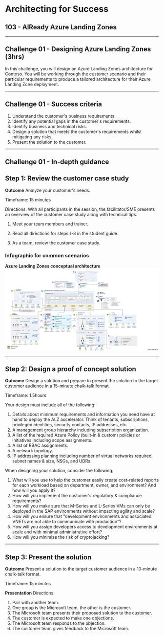 # Architecting for Success
## 103 - AIReady Azure Landing Zones

---

## Challenge 01 - Designing Azure Landing Zones (3hrs)

In this challenge, you will design an Azure Landing Zones architecture for Contoso. You will be working through the customer scenario and their particular requirements to produce a tailored architecture for their Azure Landing Zone deployment.

---

## Challenge 01 - Success criteria

1. Understand the customer's business requirements.
2. Identify any potential gaps in the customer's requirements.
3. Identify business and technical risks.
4. Design a solution that meets the customer's requirements whilst mitigating any risks.
5. Present the solution to the customer.

---

## Challenge 01 - In-depth guidance

## Step 1: Review the customer case study

**Outcome** Analyze your customer's needs.

Timeframe: 15 minutes

Directions: With all participants in the session, the facilitator/SME presents an overview of the customer case study along with technical tips.

1. Meet your team members and trainer.

2. Read all directions for steps 1-3 in the student guide.

3. As a team, review the customer case study.

### Infographic for common scenarios

**Azure Landing Zones conceptual architecture**
![For many organizations, the ALZ conceptual architecture below represents the destination in their cloud adoption journey. It's a mature, scaled-out target architecture intended to help organizations operate successful cloud environments that drive their business while maintaining best practices for security and governance.](./../images/alz_accelerator.png)

---

## Step 2: Design a proof of concept solution

**Outcome**
Design a solution and prepare to present the solution to the target customer audience in a 15-minute chalk-talk format.

Timeframe: 1.5hours

Your design must include all of the following:

1. Details about minimum requirements and information you need have at hand to deploy the ALZ accelerator. Think of tenants, subscriptions, privileged identities, security contacts, IP addresses, etc.
2. A management group hierarchy including subscription organization.
3. A list of the required Azure Policy (built-in & custom) policies or initiatives including scope assignments.
4. A list of RBAC assignments.
5. A network topology.
6. IP addressing planning including number of virtual networks required, subnet names & size, NSGs, and UDRs.

When designing your solution, consider the following:

1. What will you use to help the customer easily create cost-related reports for each workload based on department, owner, and environment? And how will you apply it?
2. How will you implement the customer's regulatory & compliance requirements?
3. How will you make sure that M-Series and L-Series VMs can only be deployed in the SAP environments without impacting agility and scale?
4. How will you ensure that "development environments and associated VNETs are not able to communicate with production"?
5. How will you assign developers access to development environments at scale and with minimal administrative effort?
6. How will you minimize the risk of cryptojacking?

---

## Step 3: Present the solution

**Outcome**
Present a solution to the target customer audience in a 10-minute chalk-talk format.

Timeframe: 15 minutes

**Presentation**
Directions:

1. Pair with another team.
2. One group is the Microsoft team, the other is the customer.
3. The Microsoft team presents their proposed solution to the customer.
4. The customer is expected to make one objections.
5. The Microsoft team responds to the objection.
6. The customer team gives feedback to the Microsoft team.
